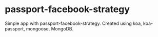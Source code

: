 # passport-facebook-strategy
Simple app with passport-facebook-strategy.
Created using koa, koa-passport, mongoose, MongoDB.
